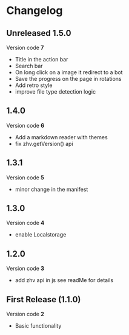 # Changelog

## Unreleased 1.5.0
Version code **7**

- Title in the action bar
- Search bar
- On long click on a image it redirect to a bot
- Save the progress on the page in rotations
- Add retro style
- improve file type detection logic

## 1.4.0 
Version code **6**

- Add a markdown reader with themes
- fix zhv.getVersion() api

## 1.3.1
Version code **5**

- minor change in the manifest

## 1.3.0
Version code **4**

- enable Localstorage

## 1.2.0
Version code **3**

- add zhv api in js see readMe for details


## First Release (1.1.0)
Version code **2**

- Basic functionality
